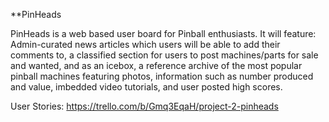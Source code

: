 **PinHeads

PinHeads is a web based user board for Pinball enthusiasts.  It will feature: Admin-curated news articles which users will be able to add their comments to, a classified section for users to post machines/parts for sale and wanted, and as an icebox, a reference archive of the most popular pinball machines featuring photos, information such as number produced and value, imbedded video tutorials, and user posted high scores.

User Stories:
https://trello.com/b/Gmq3EqaH/project-2-pinheads